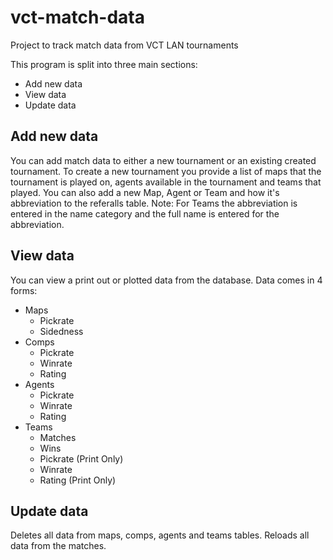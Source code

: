 # vct-match-data
Project to track match data from VCT LAN tournaments

This program is split into three main sections:
 * Add new data
 * View data
 * Update data

## Add new data
You can add match data to either a new tournament or an existing created tournament.
To create a new tournament you provide a list of maps that the tournament is played on, 
agents available in the tournament and teams that played.
You can also add a new Map, Agent or Team and how it's abbreviation to the referalls table.
Note: For Teams the abbreviation is entered in the name category and the full name is entered for
the abbreviation.

## View data
You can view a print out or plotted data from the database.
Data comes in 4 forms:
 * Maps
   * Pickrate
   * Sidedness
 * Comps
   * Pickrate
   * Winrate
   * Rating
 * Agents
   * Pickrate
   * Winrate
   * Rating
 * Teams
   * Matches
   * Wins
   * Pickrate (Print Only)
   * Winrate
   * Rating (Print Only)

## Update data
Deletes all data from maps, comps, agents and teams tables.
Reloads all data from the matches.